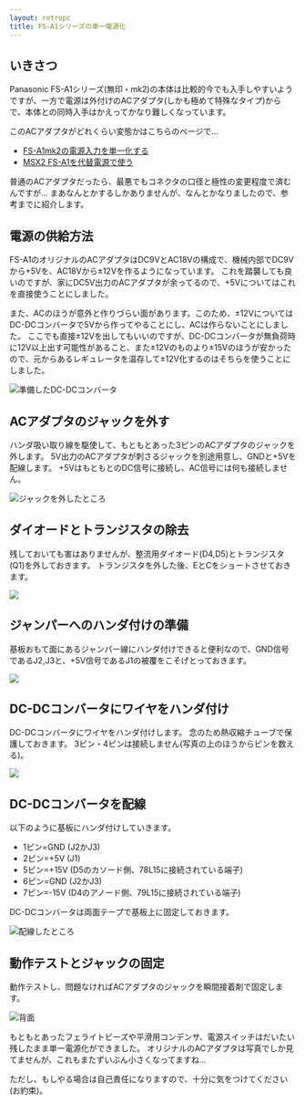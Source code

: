 ```yaml
---
layout: retropc
title: FS-A1シリーズの単一電源化
---
```


## いきさつ

Panasonic FS-A1シリーズ(無印・mk2)の本体は比較的今でも入手しやすいようですが、一方で電源は外付けのACアダプタ(しかも極めて特殊なタイプ)からで、本体との同時入手はかえってかなり難しくなっています。

このACアダプタがどれくらい変態かはこちらのページで…

- [FS-A1mk2の電源入力を単一化する](http://niga2.sytes.net/msx/mk2pw.html)
- [MSX2 FS-A1を代替電源で使う](http://ameblo.jp/hassaku/entry-11567951860.html)

普通のACアダプタだったら、最悪でもコネクタの口径と極性の変更程度で済むんですが…
まあなんとかするしかありませんが、なんとかなりましたので、参考までに紹介します。

## 電源の供給方法

FS-A1のオリジナルのACアダプタはDC9VとAC18Vの構成で、機械内部でDC9Vから+5Vを、AC18Vから±12Vを作るようになっています。
これを踏襲しても良いのですが、家にDC5V出力のACアダプタが余ってるので、+5Vについてはこれを直接使うことにしました。

また、ACのほうが意外と作りづらい面があります。このため、±12VについてはDC-DCコンバータで5Vから作ってやることにし、ACは作らないことにしました。
ここでも直接±12Vを出してもいいのですが、DC-DCコンバータが無負荷時に12V以上出す可能性があること、また±12Vのものより±15Vのほうが安かったので、元からあるレギュレータを温存して±12V化するのはそちらを使うことにしました。

![準備したDC-DCコンバータ](1p_dcdc_part.jpg)

## ACアダプタのジャックを外す

ハンダ吸い取り線を駆使して、もともとあった3ピンのACアダプタのジャックを外します。
5V出力のACアダプタが刺さるジャックを別途用意し、GNDと+5Vを配線します。
+5VはもともとのDC信号に接続し、AC信号には何も接続しません。

![ジャックを外したところ](1p_pwr_jack.jpg)

## ダイオードとトランジスタの除去

残しておいても害はありませんが、整流用ダイオード(D4,D5)とトランジスタ(Q1)を外しておきます。
トランジスタを外した後、EとCをショートさせておきます。

![](1p_pcb_removal.jpg)

## ジャンパーへのハンダ付けの準備

基板おもて面にあるジャンパー線にハンダ付けできると便利なので、GND信号であるJ2,J3と、+5V信号であるJ1の被覆をこそげとっておきます。

![](1p_pcb_jumper.jpg)

## DC-DCコンバータにワイヤをハンダ付け

DC-DCコンバータにワイヤをハンダ付けします。
念のため熱収縮チューブで保護しておきます。
3ピン・4ピンは接続しません(写真の上のほうからピンを数える)。

![](1p_dcdc_wired.jpg)

## DC-DCコンバータを配線

以下のように基板にハンダ付けしていきます。

- 1ピン=GND (J2かJ3)
- 2ピン=+5V (J1)
- 5ピン=+15V (D5のカソード側、78L15に接続されている端子)
- 6ピン=GND (J2かJ3)
- 7ピン=-15V (D4のアノード側、79L15に接続されている端子)

DC-DCコンバータは両面テープで基板上に固定しておきます。

![配線したところ](1p_assembly.jpg)

## 動作テストとジャックの固定

動作テストし、問題なければACアダプタのジャックを瞬間接着剤で固定します。

![背面](1p_back.jpg)

もともとあったフェライトビーズや平滑用コンデンサ、電源スイッチはだいたい残したまま単一電源化ができました。
オリジナルのACアダプタは写真でしか見てませんが、これもまたずいぶん小さくなってますね…

ただし、もしやる場合は自己責任になりますので、十分に気をつけてください(お約束)。
